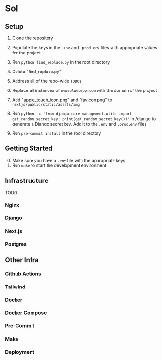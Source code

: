# Sol

## Setup

1. Clone the repository

2. Populate the keys in the `.env` and `.prod.env` files with appropriate values for the project

3. Run `python find_replace.py` in the root directory

4. Delete "find_replace.py"

5. Address all of the repo-wide `TODO`s

6. Replace all instances of `newsolwebapp.com` with the domain of the project

7. Add "apple_touch_icon.png" and "favicon.png" to `nextjs/public/static/assets/img`

8. Run `python -c 'from django.core.management.utils import get_random_secret_key; print(get_random_secret_key())'` in /django to generate a Django secret key. Add it to the `.env` and `.prod.env` files

9. Run `pre-commit install` in the root directory

## Getting Started

0. Make sure you have a `.env` file with the appropriate keys
1. Run `make` to start the development environment

## Infrastructure

TODO

### Nginx

### Django

### Next.js

### Postgres

## Other Infra

### Github Actions

### Tailwind

### Docker

### Docker Compose

### Pre-Commit

### Make

### Deployment
